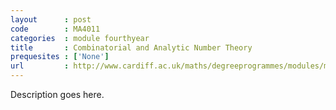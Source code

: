 ```yaml
---
layout      : post
code        : MA4011
categories  : module fourthyear
title       : Combinatorial and Analytic Number Theory
prequesites : ['None']
url         : http://www.cardiff.ac.uk/maths/degreeprogrammes/modules/ma4011.html
---
```

Description goes here.
